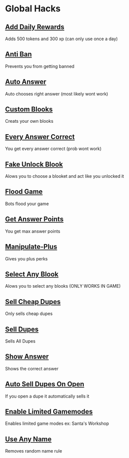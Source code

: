 # Global Hacks

## [Add Daily Rewards](Add-Daily-Rewards.js)
Adds 500 tokens and 300 xp (can only use once a day)

## [Anti Ban](Anti-Ban.js)
Prevents you from getting banned 

## [Auto Answer](Auto-Answer.js)
Auto chooses right answer (most likely wont work)

## [Custom Blooks](Custom-Blooks.js)
Creats your own blooks

## [Every Answer Correct](Every-Answer-Correct.js)
You get every answer correct (prob wont work)

## [Fake Unlock Blook](Fake-Unlock-Blook)
Alows you to choose a blooket and act like you unlocked it

## [Flood Game](Flood-Game.js)
Bots flood your game

## [Get Answer Points](Get-Answer-Points.js)
You get max answer points 

## [Manipulate-Plus](Manipulate-Plus.js)
Gives you plus perks

## [Select Any Blook](Select-Any-Blook.js)
Alows you to select any blooks (ONLY WORKS IN GAME)

## [Sell Cheap Dupes](Sell-Cheap-Dupes.js)
Only sells cheap dupes

## [Sell Dupes](Sell-Dupes.js)
Sells All Dupes

## [Show Answer](Show-Answer.js)
Shows the correct answer

## [Auto Sell Dupes On Open](Auto-Sell-Dupes-On-Open.js)
If you open a dupe it automatically sells it

## [Enable Limited Gamemodes](Enable-Limited-Gamemodes.js)
Enables limited game modes ex: Santa's Workshop

## [Use Any Name](Use-Any-Name.js)
Removes random name rule


